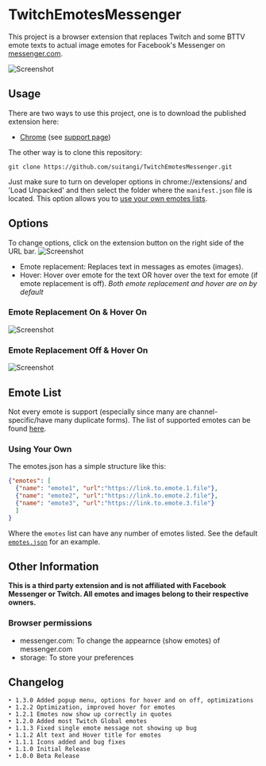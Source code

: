 # TwitchEmotesMessenger
This project is a browser extension that replaces Twitch and some BTTV emote texts to actual image emotes for Facebook's Messenger on [messenger.com](messenger.com).

![Screenshot](https://raw.githubusercontent.com/suitangi/TwitchEmotesMessenger/master/screenshots/SC4.png)


## Usage
There are two ways to use this project, one is to download the published extension here:
- [Chrome](https://chrome.google.com/webstore/detail/twitch-emotes-for-messeng/hmpnchjkbdnnjpcojmdghmjcmiiemdla) (see [support page](https://suitangi.github.io/TwitchEmotesMessenger/support/))

The other way is to clone this repository:
```
git clone https://github.com/suitangi/TwitchEmotesMessenger.git
```
Just make sure to turn on developer options in chrome://extensions/ and 'Load Unpacked' and then select the folder where the `manifest.json` file is located.
This option allows you to [use your own emotes lists](#using-your-own).

## Options
To change options, click on the extension button on the right side of the URL bar.
![Screenshot](https://raw.githubusercontent.com/suitangi/TwitchEmotesMessenger/master/screenshots/SC1.png)

- Emote replacement: Replaces text in messages as emotes (images).
- Hover: Hover over emote for the text OR hover over the text for emote (if emote replacement is off).
*Both emote replacement and hover are on by default*

### Emote Replacement On & Hover On
![Screenshot](https://raw.githubusercontent.com/suitangi/TwitchEmotesMessenger/master/screenshots/SC2.png)

### Emote Replacement Off & Hover On
![Screenshot](https://raw.githubusercontent.com/suitangi/TwitchEmotesMessenger/master/screenshots/SC3.png)

## Emote List
Not every emote is support (especially since many are channel-specific/have many duplicate forms).
The list of supported emotes can be found [here](https://suitangi.github.io/TwitchEmotesMessenger/support/emotes-list).

### Using Your Own
The emotes.json has a simple structure like this:
```json
{"emotes": [
  {"name": "emote1", "url":"https://link.to.emote.1.file"},
  {"name": "emote2", "url":"https://link.to.emote.2.file"},
  {"name": "emote3", "url":"https://link.to.emote.3.file"}
  ]
}
```
Where the `emotes` list can have any number of emotes listed. See the default [ `emotes.json`](https://raw.githubusercontent.com/suitangi/TwitchEmotesMessenger/master/chrome-extension/emotes.json) for an example.

## Other Information
**This is a third party extension and is not affiliated with Facebook Messenger or Twitch. All emotes and images belong to their respective owners.**

### Browser permissions
- messenger.com: To change the appearnce (show emotes) of messenger.com
- storage: To store your preferences

## Changelog
```
‣ 1.3.0 Added popup menu, options for hover and on off, optimizations
‣ 1.2.2 Optimization, improved hover for emotes
‣ 1.2.1 Emotes now show up correctly in quotes
‣ 1.2.0 Added most Twitch Global emotes
‣ 1.1.3 Fixed single emote message not showing up bug
‣ 1.1.2 Alt text and Hover title for emotes
‣ 1.1.1 Icons added and bug fixes
‣ 1.1.0 Initial Release
‣ 1.0.0 Beta Release
```
